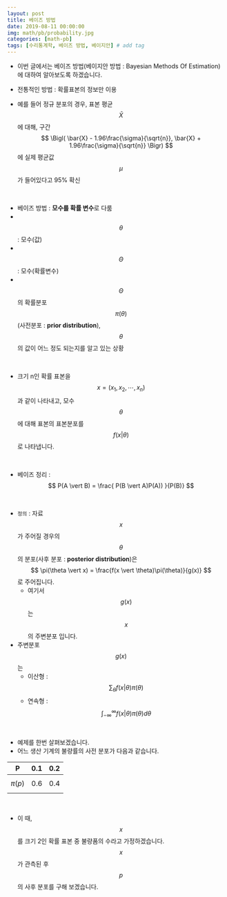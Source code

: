```yaml
---
layout: post
title: 베이즈 방법
date: 2019-08-11 00:00:00
img: math/pb/probability.jpg
categories: [math-pb] 
tags: [수리통계학, 베이즈 방법, 베이지안] # add tag
---
```


- 이번 글에서는 베이즈 방법(베이지안 방법 : Bayesian Methods Of Estimation)에 대하여 알아보도록 하겠습니다.

- 전통적인 방법 : 확률표본의 정보만 이용
- 예를 들어 정규 분포의 경우, 표본 평균 $$ \bar{X} $$에 대해, 구간 $$ \Bigl( \bar{X} - 1.96\frac{\sigma}{\sqrt{n}}, \bar{X} + 1.96\frac{\sigma}{\sqrt{n}} \Bigr) $$에 실제 평균값 $$ \mu $$가 들어있다고 95% 확신

<br>

- 베이즈 방법 : **모수를 확률 변수**로 다룸
- 　$$ \theta $$ : 모수(값)
- 　$$ \Theta $$ : 모수(확률변수)
- 　$$ \Theta $$의 확률분포 $$ \pi (\theta) $$ (사전분포 : **prior distribution**), $$ \theta $$의 값이 어느 정도 되는지를 알고 있는 상황

<br>

- 크기 n인 확률 표본을 $$ x = (x_{1}, x_{2}, \cdots , x_{n}) $$과 같이 나타내고, 모수 $$ \theta $$에 대해 표본의 표본분포를 $$ f(x \vert \theta) $$로 나타냅니다.

<br>

- 베이즈 정리 : $$ P(A \vert B) = \frac{ P(B \vert A)P(A)) }{P(B)} $$

<br>

- `정의` : 자료 $$ x $$가 주어질 경우의 $$ \theta $$의 분포(사후 분포 : **posterior distribution**)은 $$ \pi(\theta \vert x) = \frac{f(x \vert \theta)\pi(\theta)}{g(x)} $$로 주어집니다.
    - 여기서 $$ g(x) $$는 $$ x $$의 주변분포 입니다.
- 주변분포 $$ g(x) $$ 는
    - 이산형 : $$ \sum_{\theta} f(x \vert \theta)\pi(\theta) $$
    - 연속형 : $$ \int_{-\infty}^{\infty} f(x \vert \theta) \pi(\theta) d \theta $$

<br>

- 예제를 한번 살펴보겠습니다.
- 어느 생산 기계의 불량률의 사전 분포가 다음과 같습니다.

|       P      	| 0.1 	| 0.2 	|
|:------------:	|:---:	|:---:	|
| $$ \pi(p) $$ 	| 0.6 	| 0.4 	|

<br>

- 이 때, $$ x $$를 크기 2인 확률 표본 중 불량품의 수라고 가정하겠습니다. $$ x $$가 관측된 후 $$ p $$의 사후 분포를 구해 보겠습니다.

